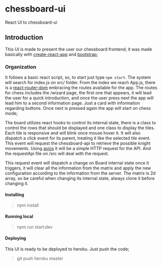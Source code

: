 # chessboard-ui

React UI to chessboard-ui

## Introduction

This UI is made to present the user our chessboard frontend; it was made basically with [create-react-app](https://github.com/facebook/create-react-app) and [bootstrap](https://getbootstrap.com/);

### Organization

It follows a basic react script, so, to start just type `npm start`. The system will search for index.js on src/ folder. From the index we reach App.js, there is a [react-router-dom](https://www.npmjs.com/package/react-router-dom) embracing the routes available for the app. The routes for chess includes the /wizard page, the first one that appears, it will lead the user for a quick introduction, and once the user press next the app will lead him to a second information page. Just a card with information regarding buttons. Once next is pressed again the app will start on chess mode;

The board utilizes react hooks to control its internal state, there is a class to control the rows that should be displayed and one class to display the tiles. Each tile is responsive and will blink once mouse hover it. It will also  dispatch a click event for its parent, treating it like the selected tile event. This event will request the chessboard-api to retrieve the possible knight movements. Using [axios](https://github.com/axios/axios) it will be a simple HTTP request for the API. And the requestApi file on /src will deal with the request.

This request event will dispatch a change on Board internal state once it triggers, it will clear all the information from the matrix and apply the new configuration according to the information from the server. The matrix is 2d array, so be careful when changing its internal state, always clone it before changing it.

#### Installing

> npm install

#### Running local

> npm run start:dev

#### Deploying

This UI is ready to be deployed to heroku. Just push the code;
> git push heroku master

